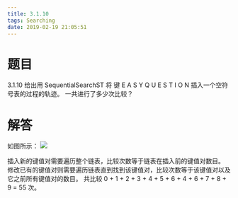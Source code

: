 ```yaml
---
title: 3.1.10
tags: Searching
date: 2019-02-19 21:05:51
---
```


# 题目

3.1.10
给出用 SequentialSearchST 将
键 E A S Y Q U E S T I O N 插入一个空符号表的过程的轨迹。
一共进行了多少次比较？

# 解答

如图所示：
![](./1.png)

插入新的键值对需要遍历整个链表，比较次数等于链表在插入前的键值对数目。
修改已有的键值对则需要遍历链表直到找到该键值对，比较次数等于该键值对以及它之前所有键值对的数目。
共比较 0 + 1 + 2 + 3 + 4 + 5 + 6 + 4 + 6 +  7 + 8 + 9 = 55 次。